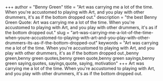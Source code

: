 +++
author = "Benny Green"
title = "Art was carrying me a lot of the time. When you're accustomed to playing with Art, and you play with other drummers, it's as if the bottom dropped out."
description = "the best Benny Green Quote: Art was carrying me a lot of the time. When you're accustomed to playing with Art, and you play with other drummers, it's as if the bottom dropped out."
slug = "art-was-carrying-me-a-lot-of-the-time-when-youre-accustomed-to-playing-with-art-and-you-play-with-other-drummers-its-as-if-the-bottom-dropped-out"
keywords = "Art was carrying me a lot of the time. When you're accustomed to playing with Art, and you play with other drummers, it's as if the bottom dropped out.,benny green,benny green quotes,benny green quote,benny green sayings,benny green saying,quotes, sayings,quote, saying, motivation"
+++
Art was carrying me a lot of the time. When you're accustomed to playing with Art, and you play with other drummers, it's as if the bottom dropped out.

